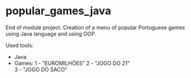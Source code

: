 # popular_games_java
 End of module project. 
 Creation of a menu of popular Portuguese games using Java language and using OOP.

 Used tools:
 - Java
 - Games: 
    1 - "EUROMILHÕES"
    2 - "JOGO DO 21"  
    3 - "JOGO DO SACO"
